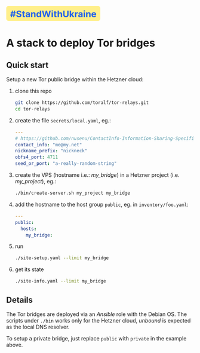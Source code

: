 [![StandWithUkraine](https://raw.githubusercontent.com/vshymanskyy/StandWithUkraine/main/badges/StandWithUkraine.svg)](https://github.com/vshymanskyy/StandWithUkraine/blob/main/docs/README.md)

# A stack to deploy Tor bridges

## Quick start

Setup a new Tor public bridge within the Hetzner cloud:

1. clone this repo

    ```bash
    git clone https://github.com/toralf/tor-relays.git
    cd tor-relays
    ```

1. create the file `secrets/local.yaml`, eg.:

    ```yaml
    ---
    # https://github.com/nusenu/ContactInfo-Information-Sharing-Specification
    contact_info: "me@my.net"
    nickname_prefix: "nickneck"
    obfs4_port: 4711
    seed_or_port: "a-really-random-string"
    ```

1. create the VPS (hostname i.e.: _my_bridge_) in a Hetzner project (i.e. _my_project_), eg.:

    ```bash
    ./bin/create-server.sh my_project my_bridge
    ```

1. add the hostname to the host group `public`, eg. in `inventory/foo.yaml`:

    ```yaml
    ---
    public:
      hosts:
        my_bridge:
    ```

1. run

    ```bash
    ./site-setup.yaml --limit my_bridge
    ```

1. get its state

    ```bash
    ./site-info.yaml --limit my_bridge
    ```

## Details

The Tor bridges are deployed via an _Ansible_ role with the Debian OS.
The scripts under `./bin` works only for the Hetzner cloud,
_unbound_ is expected as the local DNS resolver.

To setup a private bridge, just replace `public` with `private` in the example above.
